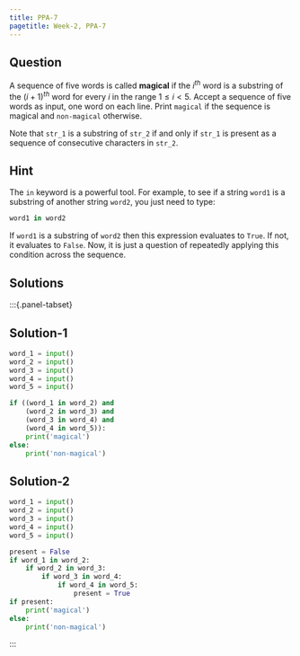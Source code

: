 ```yaml
---
title: PPA-7
pagetitle: Week-2, PPA-7
---
```


## Question

A sequence of five words is called **magical** if the $i^{th}$ word is a substring of the $(i + 1)^{th}$ word for every $i$ in the range $1 \leq i < 5$. Accept a sequence of five words as input, one word on each line. Print `magical` if the sequence is magical and `non-magical` otherwise.

Note that `str_1` is a substring of `str_2` if and only if `str_1` is present as a sequence of consecutive characters in `str_2`.

## Hint

The `in` keyword is a powerful tool. For example, to see if a string `word1` is a substring of another string `word2`, you just need to type:

```python
word1 in word2
```

If `word1` is a substring of `word2` then this expression evaluates to `True`. If not, it evaluates to `False`. Now, it is just a question of repeatedly applying this condition across the sequence.



## Solutions

:::{.panel-tabset}

## Solution-1

```python
word_1 = input()
word_2 = input()
word_3 = input()
word_4 = input()
word_5 = input()

if ((word_1 in word_2) and
    (word_2 in word_3) and
    (word_3 in word_4) and
    (word_4 in word_5)):
    print('magical')
else:
    print('non-magical')
```

## Solution-2

```python
word_1 = input()
word_2 = input()
word_3 = input()
word_4 = input()
word_5 = input()

present = False
if word_1 in word_2:
    if word_2 in word_3:
        if word_3 in word_4:
            if word_4 in word_5:
                present = True
if present:
    print('magical')
else:
    print('non-magical')
```

:::
